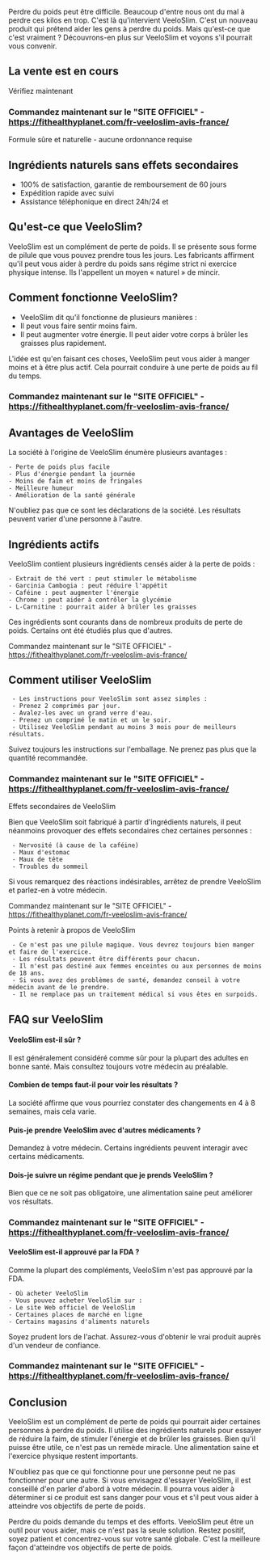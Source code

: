 

Perdre du poids peut être difficile. Beaucoup d'entre nous ont du mal à perdre ces kilos en trop. C'est là qu'intervient VeeloSlim. C'est un nouveau produit qui prétend aider les gens à perdre du poids. Mais qu'est-ce que c'est vraiment ? Découvrons-en plus sur VeeloSlim et voyons s'il pourrait vous convenir.

## La vente est en cours

 Vérifiez maintenant

 ### Commandez maintenant sur le "SITE OFFICIEL" - https://fithealthyplanet.com/fr-veeloslim-avis-france/

 Formule sûre et naturelle - aucune ordonnance requise

## Ingrédients naturels sans effets secondaires

 - 100% de satisfaction, garantie de remboursement de 60 jours
 - Expédition rapide avec suivi
 - Assistance téléphonique en direct 24h/24 et 

## Qu'est-ce que VeeloSlim?

VeeloSlim est un complément de perte de poids. Il se présente sous forme de pilule que vous pouvez prendre tous les jours. Les fabricants affirment qu'il peut vous aider à perdre du poids sans régime strict ni exercice physique intense. Ils l'appellent un moyen « naturel » de mincir.

## Comment fonctionne VeeloSlim?

  - VeeloSlim dit qu'il fonctionne de plusieurs manières :
  - Il peut vous faire sentir moins faim.
  - Il peut augmenter votre énergie.
    Il peut aider votre corps à brûler les graisses plus rapidement.

L'idée est qu'en faisant ces choses, VeeloSlim peut vous aider à manger moins et à être plus actif. Cela pourrait conduire à une perte de poids au fil du temps.

 ### Commandez maintenant sur le "SITE OFFICIEL" - https://fithealthyplanet.com/fr-veeloslim-avis-france/

## Avantages de VeeloSlim

La société à l'origine de VeeloSlim énumère plusieurs avantages :

    - Perte de poids plus facile
    - Plus d'énergie pendant la journée
    - Moins de faim et moins de fringales
    - Meilleure humeur
    - Amélioration de la santé générale

N'oubliez pas que ce sont les déclarations de la société. Les résultats peuvent varier d'une personne à l'autre.

## Ingrédients actifs

VeeloSlim contient plusieurs ingrédients censés aider à la perte de poids :

    - Extrait de thé vert : peut stimuler le métabolisme
    - Garcinia Cambogia : peut réduire l'appétit
    - Caféine : peut augmenter l'énergie
    - Chrome : peut aider à contrôler la glycémie
    - L-Carnitine : pourrait aider à brûler les graisses

Ces ingrédients sont courants dans de nombreux produits de perte de poids. Certains ont été étudiés plus que d'autres.

Commandez maintenant sur le "SITE OFFICIEL" - https://fithealthyplanet.com/fr-veeloslim-avis-france/

## Comment utiliser VeeloSlim

     - Les instructions pour VeeloSlim sont assez simples :
     - Prenez 2 comprimés par jour.
     - Avalez-les avec un grand verre d'eau.
     - Prenez un comprimé le matin et un le soir.
     - Utilisez VeeloSlim pendant au moins 3 mois pour de meilleurs résultats.

Suivez toujours les instructions sur l'emballage. Ne prenez pas plus que la quantité recommandée.

 ### Commandez maintenant sur le "SITE OFFICIEL" - https://fithealthyplanet.com/fr-veeloslim-avis-france/

Effets secondaires de VeeloSlim

Bien que VeeloSlim soit fabriqué à partir d'ingrédients naturels, il peut néanmoins provoquer des effets secondaires chez certaines personnes :

     - Nervosité (à cause de la caféine)
     - Maux d'estomac
     - Maux de tête
     - Troubles du sommeil

Si vous remarquez des réactions indésirables, arrêtez de prendre VeeloSlim et parlez-en à votre médecin.

Commandez maintenant sur le "SITE OFFICIEL" - https://fithealthyplanet.com/fr-veeloslim-avis-france/

Points à retenir à propos de VeeloSlim

     - Ce n'est pas une pilule magique. Vous devrez toujours bien manger et faire de l'exercice.
     - Les résultats peuvent être différents pour chacun.
     - Il n'est pas destiné aux femmes enceintes ou aux personnes de moins de 18 ans.
     - Si vous avez des problèmes de santé, demandez conseil à votre médecin avant de le prendre.
     - Il ne remplace pas un traitement médical si vous êtes en surpoids.

## FAQ sur VeeloSlim

#### VeeloSlim est-il sûr ?

Il est généralement considéré comme sûr pour la plupart des adultes en bonne santé. Mais consultez toujours votre médecin au préalable.

#### Combien de temps faut-il pour voir les résultats ?

La société affirme que vous pourriez constater des changements en 4 à 8 semaines, mais cela varie.

#### Puis-je prendre VeeloSlim avec d'autres médicaments ?

Demandez à votre médecin. Certains ingrédients peuvent interagir avec certains médicaments.

#### Dois-je suivre un régime pendant que je prends VeeloSlim ?

Bien que ce ne soit pas obligatoire, une alimentation saine peut améliorer vos résultats.

 ### Commandez maintenant sur le "SITE OFFICIEL" - https://fithealthyplanet.com/fr-veeloslim-avis-france/

#### VeeloSlim est-il approuvé par la FDA ?

Comme la plupart des compléments, VeeloSlim n'est pas approuvé par la FDA.

    - Où acheter VeeloSlim
    - Vous pouvez acheter VeeloSlim sur :
    - Le site Web officiel de VeeloSlim
    - Certaines places de marché en ligne
    - Certains magasins d'aliments naturels

Soyez prudent lors de l'achat. Assurez-vous d'obtenir le vrai produit auprès d'un vendeur de confiance.

 ### Commandez maintenant sur le "SITE OFFICIEL" - https://fithealthyplanet.com/fr-veeloslim-avis-france/

## Conclusion

VeeloSlim est un complément de perte de poids qui pourrait aider certaines personnes à perdre du poids. Il utilise des ingrédients naturels pour essayer de réduire la faim, de stimuler l'énergie et de brûler les graisses. Bien qu'il puisse être utile, ce n'est pas un remède miracle. Une alimentation saine et l'exercice physique restent importants.

N'oubliez pas que ce qui fonctionne pour une personne peut ne pas fonctionner pour une autre. Si vous envisagez d'essayer VeeloSlim, il est conseillé d'en parler d'abord à votre médecin. Il pourra vous aider à déterminer si ce produit est sans danger pour vous et s'il peut vous aider à atteindre vos objectifs de perte de poids.

Perdre du poids demande du temps et des efforts. VeeloSlim peut être un outil pour vous aider, mais ce n'est pas la seule solution. Restez positif, soyez patient et concentrez-vous sur votre santé globale. C'est la meilleure façon d'atteindre vos objectifs de perte de poids.
